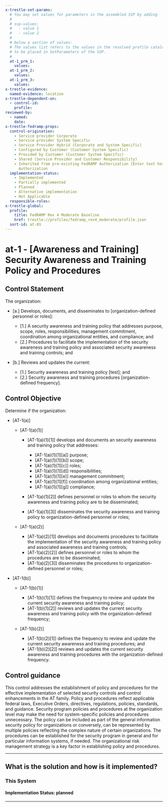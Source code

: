 ```yaml
---
x-trestle-set-params:
  # You may set values for parameters in the assembled SSP by adding
  #
  # ssp-values:
  #   - value 1
  #   - value 2
  #
  # below a section of values:
  # The values list refers to the values in the resolved profile catalog, and the ssp-values represent new values
  # to be placed in SetParameters of the SSP.
  #
  at-1_prm_1:
    values:
  at-1_prm_2:
    values:
  at-1_prm_3:
    values:
x-trestle-evidence:
  named-evidence: location
x-trestle-dependent-on:
  - control-id:
    profile:
reviewed-by:
  - named:
    date:
x-trestle-fedramp-props:
  control-origination:
    - Service provider Corporate
    - Service provider System Specific
    - Service Provider Hybrid (Corporate and System Specific)
    - Configured by Customer (Customer System Specific)
    - Provided by Customer (Customer System Specific)
    - Shared (Service Provider and Customer Responsibility)
    - Inherited from pre-existing FedRAMP Authorization [Enter text here], Date of
      Authorization
  implementation-status:
    - Implemented
    - Partially implemented
    - Planned
    - Alternative implementation
    - Not Applicable
  responsible-roles:
x-trestle-global:
  profile:
    title: FedRAMP Rev 4 Moderate Baseline
    href: trestle://profiles/fedramp_rev4_moderate/profile.json
  sort-id: at-01
---
```


# at-1 - \[Awareness and Training\] Security Awareness and Training Policy and Procedures

## Control Statement

The organization:

- \[a.\] Develops, documents, and disseminates to [organization-defined personnel or roles]:

  - \[1.\] A security awareness and training policy that addresses purpose, scope, roles, responsibilities, management commitment, coordination among organizational entities, and compliance; and
  - \[2.\] Procedures to facilitate the implementation of the security awareness and training policy and associated security awareness and training controls; and

- \[b.\] Reviews and updates the current:

  - \[1.\] Security awareness and training policy [test]; and
  - \[2.\] Security awareness and training procedures [organization-defined frequency].

## Control Objective

Determine if the organization:

- \[AT-1(a)\]

  - \[AT-1(a)(1)\]

    - \[AT-1(a)(1)[1]\] develops and documents an security awareness and training policy that addresses:

      - \[AT-1(a)(1)[1][a]\] purpose;
      - \[AT-1(a)(1)[1][b]\] scope;
      - \[AT-1(a)(1)[1][c]\] roles;
      - \[AT-1(a)(1)[1][d]\] responsibilities;
      - \[AT-1(a)(1)[1][e]\] management commitment;
      - \[AT-1(a)(1)[1][f]\] coordination among organizational entities;
      - \[AT-1(a)(1)[1][g]\] compliance;

    - \[AT-1(a)(1)[2]\] defines personnel or roles to whom the security awareness and training policy are to be disseminated;
    - \[AT-1(a)(1)[3]\] disseminates the security awareness and training policy to organization-defined personnel or roles;

  - \[AT-1(a)(2)\]

    - \[AT-1(a)(2)[1]\] develops and documents procedures to facilitate the implementation of the security awareness and training policy and associated awareness and training controls;
    - \[AT-1(a)(2)[2]\] defines personnel or roles to whom the procedures are to be disseminated;
    - \[AT-1(a)(2)[3]\] disseminates the procedures to organization-defined personnel or roles;

- \[AT-1(b)\]

  - \[AT-1(b)(1)\]

    - \[AT-1(b)(1)[1]\] defines the frequency to review and update the current security awareness and training policy;
    - \[AT-1(b)(1)[2]\] reviews and updates the current security awareness and training policy with the organization-defined frequency;

  - \[AT-1(b)(2)\]

    - \[AT-1(b)(2)[1]\] defines the frequency to review and update the current security awareness and training procedures; and
    - \[AT-1(b)(2)[2]\] reviews and updates the current security awareness and training procedures with the organization-defined frequency.

## Control guidance

This control addresses the establishment of policy and procedures for the effective implementation of selected security controls and control enhancements in the AT family. Policy and procedures reflect applicable federal laws, Executive Orders, directives, regulations, policies, standards, and guidance. Security program policies and procedures at the organization level may make the need for system-specific policies and procedures unnecessary. The policy can be included as part of the general information security policy for organizations or conversely, can be represented by multiple policies reflecting the complex nature of certain organizations. The procedures can be established for the security program in general and for particular information systems, if needed. The organizational risk management strategy is a key factor in establishing policy and procedures.

______________________________________________________________________

## What is the solution and how is it implemented?

<!-- For implementation status enter one of: implemented, partial, planned, alternative, not-applicable -->

<!-- Note that the list of rules under ### Rules: is read-only and changes will not be captured after assembly to JSON -->

### This System

<!-- Add implementation prose for the main This System component for control: at-1 -->

#### Implementation Status: planned

______________________________________________________________________
